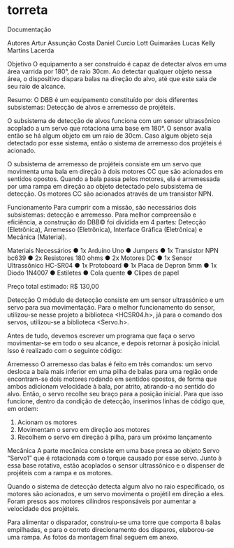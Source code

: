 # torreta
Documentação

Autores
	Artur Assunção Costa
	Daniel Curcio Lott Guimarães
	Lucas Kelly Martins Lacerda

Objetivo
	O equipamento a ser construído é capaz de detectar alvos em uma área varrida por 180°, de raio 30cm. Ao detectar qualquer objeto nessa área, o dispositivo dispara balas na direção do alvo, até que este saia de seu raio de alcance.

Resumo:
O DBB é um equipamento constituído por dois diferentes subsistemas: Detecção de alvos e arremesso de projéteis. 

O subsistema de detecção de alvos funciona com um sensor ultrassônico acoplado a um servo que rotaciona uma base em 180°. O sensor avalia então se há algum objeto em um raio de 30cm. Caso algum objeto seja detectado por esse sistema, então o sistema de arremesso dos projéteis é acionado. 

O subsistema de arremesso de projéteis consiste em um servo que movimenta uma bala em direção à dois motores CC que são acionados em sentidos opostos. Quando a bala passa pelos motores, ela é arremessada por uma rampa em direção ao objeto detectado pelo subsistema de detecção. Os motores CC são acionados através de um transistor NPN.

 
Funcionamento
	Para cumprir com a missão, são necessários dois subsistemas: detecção e arremesso. Para melhor compreensão e eficiência, a construção do DBB© foi dividida em 4 partes: Detecção (Eletrônica), Arremesso (Eletrônica), Interface Gráfica (Eletrônica) e Mecânica (Material). 

Materiais Necessários
●	1x Arduíno Uno
●	Jumpers
●	1x Transistor NPN 	bc639
●	2x Resistores 180 ohms
●	2x Motores DC
●	1x Sensor Ultrassônico HC-SR04
●	1x Protoboard
●	1x Placa de Depron 5mm
●	1x Diodo 1N4007
●	Estiletes
●	Cola quente
●	Clipes de papel

Preço total estimado: 
R$ 130,00

Detecção
	O módulo de detecção consiste em um sensor ultrassônico e um servo para sua movimentação. Para o melhor funcionamento do sensor, utilizou-se nesse projeto a biblioteca <HCSR04.h>, já para o comando dos servos, utilizou-se a biblioteca <Servo.h>. 

Antes de tudo, devemos escrever um programa que faça o servo movimentar-se em todo o seu alcance, e depois retornar à posição inicial. Isso é realizado com o seguinte código:

 Arremesso
	O arremesso das balas é feito em três comandos: um servo desloca a bala mais inferior em uma pilha de balas para uma região onde encontram-se dois motores rodando em sentidos opostos, de forma que ambos adicionam velocidade à bala, por atrito, atirando-a no sentido do alvo. Então, o servo recolhe seu braço para a posição inicial. Para que isso funcione, dentro da condição de detecção, inserimos linhas de código que, em ordem:
1.	Acionam os motores
2.	Movimentam o servo em direção aos motores
3.	Recolhem o servo em direção à pilha, para um próximo lançamento

Mecânica
	A parte mecânica consiste em uma base presa ao objeto Servo “Servo1” que é rotacionada com o torque causado por esse servo. Junto à essa base rotativa, estão acoplados o sensor ultrassônico e o dispenser de projéteis com a rampa e os motores. 	

Quando o sistema de detecção detecta algum alvo no raio especificado, os motores são acionados, e um servo movimenta o projétil em direção a eles. Foram presos aos motores cilindros responsáveis por aumentar a velocidade dos projéteis. 

Para alimentar o disparador, construiu-se uma torre que comporta 8 balas empilhadas, e para o correto direcionamento dos disparos, elaborou-se uma rampa. As fotos da montagem final seguem em anexo.
